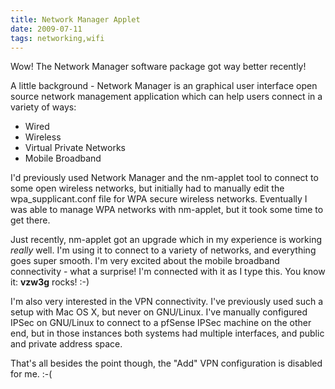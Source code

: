 ```yaml
---
title: Network Manager Applet
date: 2009-07-11
tags: networking,wifi
---
```

Wow! The Network Manager software package got way better recently!

A little background - Network Manager is an graphical user interface
open source network management application which can help users connect
in a variety of ways:

<ul><li>Wired</li><li>Wireless</li><li>Virtual Private Networks</li><li>Mobile Broadband</li></ul>
I'd previously used Network Manager and the nm-applet tool to connect
to some open wireless networks, but initially had to manually edit the
wpa_supplicant.conf file for WPA secure wireless networks. Eventually I
was able to manage WPA networks with nm-applet, but it took some time
to get there.

Just recently, nm-applet got an upgrade which in my experience is
working *really* well. I'm using it to connect to a variety of
networks, and everything goes super smooth. I'm very excited about the
mobile broadband connectivity - what a surprise! I'm connected with it
as I type this. You know it: <b>vzw3g</b> rocks! :-)

I'm also very interested in the VPN connectivity. I've previously used
such a setup with Mac OS X, but never on GNU/Linux. I've manually
configured IPSec on GNU/Linux to connect to a pfSense IPSec machine on
the other end, but in those instances both systems had multiple
interfaces, and public and private address space.

That's all besides the point though, the "Add" VPN configuration is disabled for me. :-(

